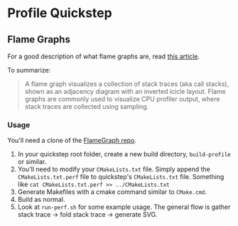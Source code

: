 # Profile Quickstep


## Flame Graphs

For a good description of what flame graphs are, read [this article](http://queue.acm.org/detail.cfm?id=2927301).

To summarize:
> A flame graph visualizes a collection of stack traces (aka call stacks), shown as an adjacency diagram with an inverted icicle layout. Flame graphs are commonly used to visualize CPU profiler output, where stack traces are collected using sampling.

### Usage

You'll need a clone of the [FlameGraph repo](https://github.com/brendangregg/FlameGraph). 

1. In your quickstep root folder, create a new build directory, `build-profile` or similar.
2. You'll need to modify your `CMakeLists.txt` file. Simply append the `CMakeLists.txt.perf` file to quickstep's `CMakeLists.txt` file. Something like `cat CMakeLists.txt.perf >> ../CMakeLists.txt`
3. Generate Makefiles with a cmake command similar to `CMake.cmd`.
4. Build as normal.
5. Look at `run-perf.sh` for some example usage. The general flow is gather stack trace -> fold stack trace -> generate SVG.

